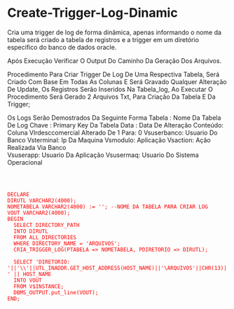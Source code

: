# Create-Trigger-Log-Dinamic

Cria uma trigger de log de forma dinâmica, apenas informando o nome da tabela será criado a tabela de registros e a trigger em um diretório especifico do banco de dados oracle.

Após Execução
Verificar O Output Do Caminho Da Geração Dos Arquivos.
 
Procedimento Para Criar Trigger De Log De Uma Respectiva Tabela,
Será Criado Com Base Em Todas As Colunas E Será Gravado Qualquer
Alteração De Update, Os Registros Serão Inseridos Na Tabela_log,
Ao Executar O Procedimento Será Gerado 2 Arquivos Txt, Para Criação
Da Tabela E Da Trigger;
 
Os Logs Serão Demostrados Da Seguinte Forma 
Tabela : Nome Da Tabela De Log
Chave : Primary Key Da Tabela
Data : Data De Alteração
Conteúdo: Coluna Vlrdesccomercial Alterado De 1 Para: 0
Vsuserbanco: Usuario Do Banco 
Vsterminal: Ip Da Maquina
Vsmodulo:  Aplicação 
Vsaction: Ação Realizada Via Banco   
Vsuserapp: Usuario Da Aplicação
Vsusermaq: Usuario Do Sistema Operacional  

<pre>
  <code>
    <span style="color: red">

DECLARE
DIRUTL VARCHAR2(4000);
NOMETABELA VARCHAR2(4000) := ''; --NOME DA TABELA PARA CRIAR LOG
VOUT VARCHAR2(4000);
BEGIN
  SELECT DIRECTORY_PATH
  INTO DIRUTL
  FROM ALL_DIRECTORIES
  WHERE DIRECTORY_NAME = 'ARQUIVOS'; 
  CRIA_TRIGGER_LOG(PTABELA => NOMETABELA, PDIRETORIO => DIRUTL);
  
  SELECT 'DIRETORIO: '||'\\'||UTL_INADDR.GET_HOST_ADDRESS(HOST_NAME)||'\ARQUIVOS'||CHR(13)||'BANCO: ' || HOST_NAME 
  INTO VOUT
  FROM V$INSTANCE;
  DBMS_OUTPUT.put_line(VOUT);
END;

</span>
  </code>
</pre>
